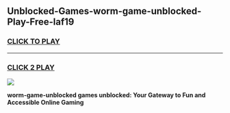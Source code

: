 
## Unblocked-Games-worm-game-unblocked-Play-Free-laf19
<h3>
<a href="https://premium76.site?title=worm-game-unblocked&ref=10A">CLICK TO PLAY</a></h3>
<hr>

<h3>
<a href="https://premium76.site?title=worm-game-unblocked&ref=10A">CLICK 2 PLAY</a>
  
</h3>

<a href="https://premium76.site?title=worm-game-unblocked&ref=10A"><img src="https://clearcache.store/games.png"></a>


**worm-game-unblocked games unblocked: Your Gateway to Fun and Accessible Online Gaming**
